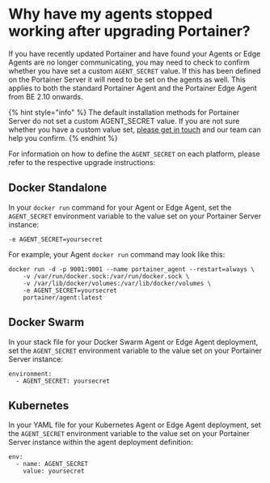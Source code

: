 # Why have my agents stopped working after upgrading Portainer?

If you have recently updated Portainer and have found your Agents or Edge Agents are no longer communicating, you may need to check to confirm whether you have set a custom `AGENT_SECRET` value. If this has been defined on the Portainer Server it will need to be set on the agents as well. This applies to both the standard Portainer Agent and the Portainer Edge Agent from BE 2.10 onwards.

{% hint style="info" %}
The default installation methods for Portainer Server do not set a custom AGENT\_SECRET value. If you are not sure whether you have a custom value set, [please get in touch](https://www.portainer.io/portainer-business-support) and our team can help you confirm.
{% endhint %}

For information on how to define the `AGENT_SECRET` on each platform, please refer to the respective upgrade instructions:

## Docker Standalone

In your `docker run` command for your Agent or Edge Agent, set the `AGENT_SECRET` environment variable to the value set on your Portainer Server instance:

```
-e AGENT_SECRET=yoursecret
```

For example, your Agent `docker run` command may look like this:

```
docker run -d -p 9001:9001 --name portainer_agent --restart=always \
    -v /var/run/docker.sock:/var/run/docker.sock \
    -v /var/lib/docker/volumes:/var/lib/docker/volumes \
    -e AGENT_SECRET=yoursecret
    portainer/agent:latest
```

## Docker Swarm

In your stack file for your Docker Swarm Agent or Edge Agent deployment, set the `AGENT_SECRET` environment variable to the value set on your Portainer Server instance:

```
environment:
  - AGENT_SECRET: yoursecret
```



## Kubernetes

In your YAML file for your Kubernetes Agent or Edge Agent deployment, set the `AGENT_SECRET` environment variable to the value set on your Portainer Server instance within the agent deployment definition:

```
env:
  - name: AGENT_SECRET
    value: yoursecret
```
